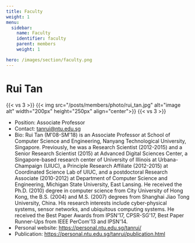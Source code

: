 ```yaml
---
title: Faculty
weight: 1
menu:
  sidebar:
    name: Faculty
    identifier: faculty
    parent: members
    weight: 1

hero: /images/section/faculty.png
---
```

# Rui Tan

{{< vs 3 >}}
  {{< img src="/posts/members/photo/rui_tan.jpg" alt="image alt" width="200px" height="250px" align="center">}}
{{< vs 3 >}}

- Position: Associate Professor
- Contact: tanrui@ntu.edu.sg
- Bio: Rui Tan (M'08-SM'18) is an Associate Professor at School of Computer Science and Engineering, Nanyang Technological University, Singapore. Previously, he was a Research Scientist (2012-2015) and a Senior Research Scientist (2015) at Advanced Digital Sciences Center, a Singapore-based research center of University of Illinois at Urbana-Champaign (UIUC), a Principle Research Affiliate (2012-2015) at Coordinated Science Lab of UIUC, and a postdoctoral Research Associate (2010-2012) at Department of Computer Science and Engineering, Michigan State University, East Lansing. He received the Ph.D. (2010) degree in computer science from City University of Hong Kong, the B.S. (2004) and M.S. (2007) degrees from Shanghai Jiao Tong University, China. His research interests include cyber-physical systems, sensor networks, and ubiquitous computing systems. He received the Best Paper Awards from IPSN'17, CPSR-SG'17, Best Paper Runner-Ups from IEEE PerCom'13 and IPSN'14.
- Personal website: https://personal.ntu.edu.sg/tanrui/
- Publication: https://personal.ntu.edu.sg/tanrui/publication.html
